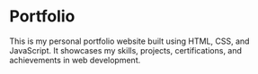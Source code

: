 # Portfolio
This is my personal portfolio website built using HTML, CSS, and JavaScript. It showcases my skills, projects, certifications, and achievements in web development.
